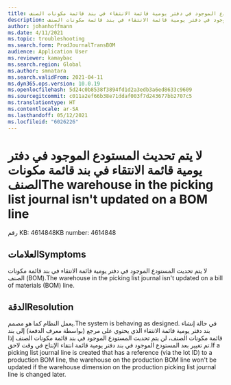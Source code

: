```yaml
---
title: لا يتم تحديث المستودع الموجود في دفتر يومية قائمة الانتقاء في بند قائمة مكونات الصنف.
description: لا يتم تحديث المستودع الموجود في دفتر يومية قائمة الانتقاء في بند قائمة مكونات الصنف (BOM).
author: johanhoffmann
ms.date: 4/11/2021
ms.topic: troubleshooting
ms.search.form: ProdJournalTransBOM
audience: Application User
ms.reviewer: kamaybac
ms.search.region: Global
ms.author: smnatara
ms.search.validFrom: 2021-04-11
ms.dyn365.ops.version: 10.0.19
ms.openlocfilehash: 5d24c0b8538f3894fd1d2a3edb3a6ed8633c9609
ms.sourcegitcommit: c011a2ef66b38e71ddaf003f7d243677bb2707c5
ms.translationtype: HT
ms.contentlocale: ar-SA
ms.lasthandoff: 05/12/2021
ms.locfileid: "6026226"
---
```

# <a name="the-warehouse-in-the-picking-list-journal-isnt-updated-on-a-bom-line"></a><span data-ttu-id="6f93f-103">لا يتم تحديث المستودع الموجود في دفتر يومية قائمة الانتقاء في بند قائمة مكونات الصنف</span><span class="sxs-lookup"><span data-stu-id="6f93f-103">The warehouse in the picking list journal isn't updated on a BOM line</span></span>

<span data-ttu-id="6f93f-104">رقم KB: 4614848</span><span class="sxs-lookup"><span data-stu-id="6f93f-104">KB number: 4614848</span></span>

## <a name="symptoms"></a><span data-ttu-id="6f93f-105">العلامات</span><span class="sxs-lookup"><span data-stu-id="6f93f-105">Symptoms</span></span>

<span data-ttu-id="6f93f-106">لا يتم تحديث المستودع الموجود في دفتر يومية قائمة الانتقاء في بند قائمة مكونات الصنف (BOM).</span><span class="sxs-lookup"><span data-stu-id="6f93f-106">The warehouse in the picking list journal isn't updated on a bill of materials (BOM) line.</span></span>

## <a name="resolution"></a><span data-ttu-id="6f93f-107">الدقة</span><span class="sxs-lookup"><span data-stu-id="6f93f-107">Resolution</span></span>

<span data-ttu-id="6f93f-108">يعمل النظام كما هو مصمم.</span><span class="sxs-lookup"><span data-stu-id="6f93f-108">The system is behaving as designed.</span></span> <span data-ttu-id="6f93f-109">في حالة إنشاء بند دفتر يومية قائمة الانتقاء الذي يحتوي على مرجع (بواسطة معرف الدفعة) إلى بند قائمة مكونات الصنف‬، لن يتم تحديث المستودع الموجود في بند قائمة مكونات الصنف‬ إذا تم تغيير بعد المستودع الموجود في بند دفتر يومية قائمة انتقاء الإنتاج في وقت لاحق.</span><span class="sxs-lookup"><span data-stu-id="6f93f-109">If a picking list journal line is created that has a reference (via the lot ID) to a production BOM line, the warehouse on the production BOM line won't be updated if the warehouse dimension on the production picking list journal line is changed later.</span></span>
